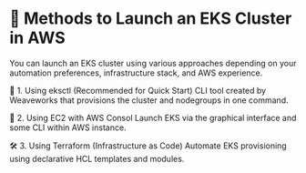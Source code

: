 # 🚀 Methods to Launch an EKS Cluster in AWS

You can launch an EKS cluster using various approaches depending on your automation preferences, infrastructure stack, and AWS experience.

🧰 1. Using eksctl (Recommended for Quick Start)
CLI tool created by Weaveworks that provisions the cluster and nodegroups in one command.


🔧 2. Using EC2 with AWS Consol 
Launch EKS via the graphical interface and some CLI within AWS instance.


🛠 3. Using Terraform (Infrastructure as Code)
Automate EKS provisioning using declarative HCL templates and modules.
